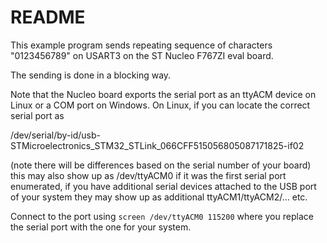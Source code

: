 # README

This example program sends repeating sequence of characters "0123456789" on 
USART3 on the ST Nucleo F767ZI eval board.

The sending is done in a blocking way.

Note that the Nucleo board exports the serial port as an ttyACM device on
Linux or a COM port on Windows. On Linux, if you can locate the correct
serial port as 

/dev/serial/by-id/usb-STMicroelectronics_STM32_STLink_066CFF515056805087171825-if02

(note there will be differences based on the serial number of your board) 
this may also show up as /dev/ttyACM0 if it was the first serial port 
enumerated, if you have additional serial devices attached to the USB port
of your system they may show up as additional ttyACM1/ttyACM2/... etc. 

Connect to the port using `screen /dev/ttyACM0 115200` where you replace
the serial port with the one for your system. 

